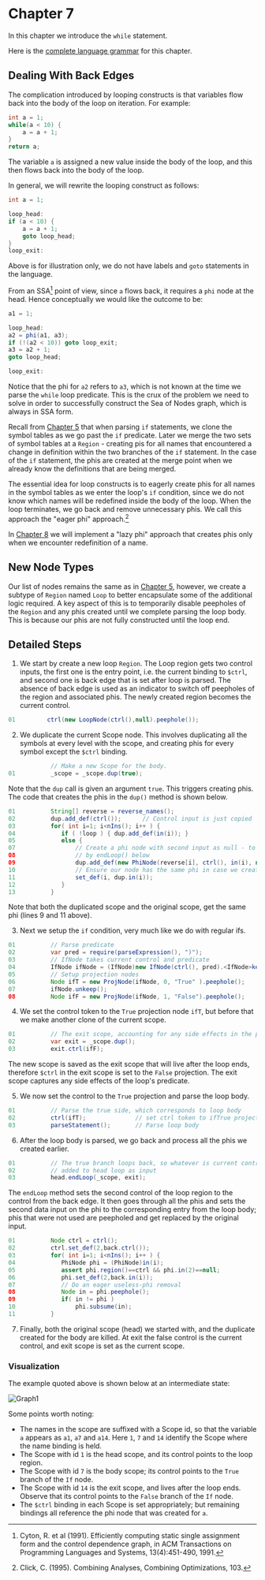 # Chapter 7

In this chapter we introduce the `while` statement.

Here is the [complete language grammar](docs/07-grammar.md) for this chapter.

## Dealing With Back Edges

The complication introduced by looping constructs is that variables flow back into the body of the loop on iteration.
For example:

```java
int a = 1;
while(a < 10) {
    a = a + 1;
}
return a;
```

The variable `a` is assigned a new value inside the body of the loop, and this then flows back into the body of the loop.

In general, we will rewrite the looping construct as follows:

```java
int a = 1;

loop_head:
if (a < 10) {
    a = a + 1;
    goto loop_head;
}
loop_exit:
```

Above is for illustration only, we do not have labels and `goto` statements in the language.

From an SSA[^1] point of view, since `a` flows back, it requires a `phi` node at the head. Hence conceptually we would like the outcome to be:

```java
a1 = 1;

loop_head:
a2 = phi(a1, a3);
if (!(a2 < 10)) goto loop_exit;
a3 = a2 + 1;
goto loop_head;

loop_exit:
```

Notice that the phi for `a2` refers to `a3`, which is not known at the time we parse the `while` loop predicate. This is the crux of the problem we need 
to solve in order to successfully construct the Sea of Nodes graph, which is always in SSA form.

Recall from [Chapter 5](../chapter05/README.md) that when parsing `if` statements, we clone the symbol tables as we go past the `if` predicate.
Later we merge the two sets of symbol tables at a `Region` - creating pis for all names that encountered a change in definition within the two 
branches of the `if` statement. In the case of the `if` statement, the phis are created at the merge point when we already know the definitions
that are being merged.

The essential idea for loop constructs is to eagerly create phis for all names in the symbol tables as we enter the loop's `if` condition,
since we do not know which names will be redefined inside the body of the loop. When the loop terminates, we go back and remove unnecessary
phis. We call this approach the "eager phi" approach.[^2]

In [Chapter 8](../chapter08) we will implement a "lazy phi" approach that creates phis only when we encounter redefinition of a name.

## New Node Types

Our list of nodes remains the same as in [Chapter 5](../chapter05/README.md), however, we create a subtype of `Region` named `Loop` to better
encapsulate some of the additional logic required. A key aspect of this is to temporarily disable peepholes of the `Region` and any phis
created until we complete parsing the loop body. This is because our phis are not fully constructed until the loop end.

## Detailed Steps

1. We start by create a new loop `Region`. The Loop region gets two control inputs, 
   the first one is the entry point, i.e. the current binding to `$ctrl`, and second one is back edge that is set after loop is parsed.
   The absence of back edge is used as an indicator to switch off peepholes of the region and
   associated phis. The newly created region becomes the current control.

```java
01         ctrl(new LoopNode(ctrl(),null).peephole());
```

2. We duplicate the current Scope node. This involves duplicating all the symbols at
   every level with the scope, and creating phis for every symbol except the `$ctrl` binding.

```java
            // Make a new Scope for the body.
01          _scope = _scope.dup(true);
```
   
   Note that the `dup` call is given an argument `true`. This triggers creating phis. The code
   that creates the phis in the `dup()` method is shown below.

```java
01          String[] reverse = reverse_names();
02          dup.add_def(ctrl());      // Control input is just copied
03          for( int i=1; i<nIns(); i++ ) {
04             if ( !loop ) { dup.add_def(in(i)); }
05             else {
07                 // Create a phi node with second input as null - to be filled in
08                 // by endLoop() below
09                 dup.add_def(new PhiNode(reverse[i], ctrl(), in(i), null).peephole());
10                 // Ensure our node has the same phi in case we created one
11                 set_def(i, dup.in(i));
12             }
13          }
```
   Note that both the duplicated scope and the original scope, get the same phi (lines 9 and 11 above).


3. Next we setup the `if` condition, very much like we do with regular ifs.

```java
01          // Parse predicate
02          var pred = require(parseExpression(), ")");
03          // IfNode takes current control and predicate
04          IfNode ifNode = (IfNode)new IfNode(ctrl(), pred).<IfNode>keep().peephole();
05          // Setup projection nodes
06          Node ifT = new ProjNode(ifNode, 0, "True" ).peephole();
07          ifNode.unkeep();
08          Node ifF = new ProjNode(ifNode, 1, "False").peephole();
```

4. We set the control token to the `True` projection node `ifT`, but before that we make another clone of 
   the current scope. 

```java
01          // The exit scope, accounting for any side effects in the predicate
02          var exit = _scope.dup();
03          exit.ctrl(ifF);
```

  The new scope is saved as the exit scope that will live after the loop ends, therefore `$ctrl` in the exit scope is 
  set to the `False` projection. The exit scope captures any side effects of the loop's predicate.

5. We now set the control to the `True` projection and parse the loop body.

```java
01          // Parse the true side, which corresponds to loop body
02          ctrl(ifT);              // set ctrl token to ifTrue projection
03          parseStatement();       // Parse loop body
```

6. After the loop body is parsed, we go back and process all the phis we created earlier.
   
```java
01          // The true branch loops back, so whatever is current control gets
02          // added to head loop as input
03          head.endLoop(_scope, exit);
```

  The `endLoop` method sets the second control of the loop region to the control from the back edge.
  It then goes through all the phis and sets the second data input on the phi to the corresponding entry
  from the loop body; phis that were not used are peepholed and get replaced by the original input.

```java
01          Node ctrl = ctrl();
02          ctrl.set_def(2,back.ctrl());
03          for( int i=1; i<nIns(); i++ ) {
04             PhiNode phi = (PhiNode)in(i);
05             assert phi.region()==ctrl && phi.in(2)==null;
06             phi.set_def(2,back.in(i));
07             // Do an eager useless-phi removal
08             Node in = phi.peephole();
09             if( in != phi )
10                 phi.subsume(in);
11          }
```

7. Finally, both the original scope (head) we started with, and the duplicate created for the body are killed.
   At exit the false control is the current control, and exit scope is set as the current scope.

### Visualization

The example quoted above is shown below at an intermediate state:

![Graph1](./docs/05-graph1.svg)

Some points worth noting:

* The names in the scope are suffixed with a Scope id, so that the variable `a` appears as `a1`, `a7` and `a14`. Here `1`,
  `7` and `14` identify the Scope where the name binding is held.
* The Scope with id `1` is the head scope, and its control points to the loop region.
* The Scope with id `7` is the body scope; its control points to the `True` branch of the `If` node.
* The Scope with id `14` is the exit scope, and lives after the loop ends. Observe that its control points to the `False`
  branch of the `If` node.
* The `$ctrl` binding in each Scope is set appropriately; but remaining bindings all reference the phi node that was
  created for `a`.


[^1]: Cyton, R. et al (1991).
    Efficiently computing static single assignment form and the control dependence graph, in ACM Transactions on Programming Languages and Systems, 13(4):451-490, 1991.

[^2]: Click, C. (1995).
    Combining Analyses, Combining Optimizations, 103.